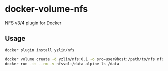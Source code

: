 # docker-volume-nfs
NFS v3/4 plugin for Docker

## Usage

```sh
docker plugin install yzlin/nfs

docker volume create -d yzlin/nfs:0.1 -o src=user@host:/path/to/nfs nfsvol
docker run -it --rm -v nfsvol:/data alpine ls /data
```
